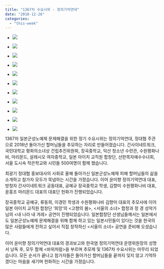 ```yaml
---
title: "1367차 수요시위 - 정의기억연대"
date: "2018-12-26"
categories: 
  - "this-week"
---
```


- ![](http://womenandwar.net/kr/wp-content/uploads/2018/12/1-7-1024x680.jpg)
    
- ![](http://womenandwar.net/kr/wp-content/uploads/2018/12/2-7-1024x680.jpg)
    
- ![](http://womenandwar.net/kr/wp-content/uploads/2018/12/3-7-1024x680.jpg)
    
- ![](http://womenandwar.net/kr/wp-content/uploads/2018/12/4-6-1024x680.jpg)
    
- ![](http://womenandwar.net/kr/wp-content/uploads/2018/12/5-5-1024x680.jpg)
    
- ![](http://womenandwar.net/kr/wp-content/uploads/2018/12/6-3-1024x680.jpg)
    
- ![](http://womenandwar.net/kr/wp-content/uploads/2018/12/7-3-1024x680.jpg)
    
- ![](http://womenandwar.net/kr/wp-content/uploads/2018/12/8-3-1024x680.jpg)
    
- ![](http://womenandwar.net/kr/wp-content/uploads/2018/12/9-3-1024x680.jpg)
    
- ![](http://womenandwar.net/kr/wp-content/uploads/2018/12/10-3-1024x680.jpg)
    
- ![](http://womenandwar.net/kr/wp-content/uploads/2018/12/11-2-1024x768.jpg)
    

1367차 일본군성노예제 문제해결을 위한 정기 수요시위는 정의기억연대, 정대협 주관으로 2018년 돌아가신 할머님들을 추모하는 자리로 만들어졌습니다. 간사이네트워크, 국민대학교 평화의소녀상 건립추진위원회, 장곡중학교, 익산 청소년 수련관, 수원평화나비, 마리몬드, 살레시오 여자중학교, 일본 아이치 교직원 합창단, 선한목자예수수녀회, 서울 도시속 작은학교와 시민들 500여명이 함께 했습니다.

최광기 정대협 홍보대사의 사회로 올해 돌아가신 일본군성노예제 피해 할머님들의 삶을 소개하고 참가자 모두가 묵념하는 시간을 가졌습니다. 이어 윤미향 정의기억연대 대표, 방청자 간사이네트워크 공동대표, 공예규 장곡중학교 학생, 김향미 수원평화나비 대표, 윤홍조 마리몬드 대표의 대표단 헌화가 진행되었습니다.

장곡중학교 공예규, 류동희, 이경민 학생과 수원평화나비 김향미 대표의 추모사에 이어 일본 아이치 교직원 합창단 ‘희망’의 <고향의 봄>, <서울의 소녀> 합창과 정 경 성악가님의 <내 나라 내 겨레> 공연이 진행되었습니다. 일본합창단 선생님들께서는 일본에서도 일본군성노예제 문제해결을 위해 함께 하고 있는 일본시민들이 있다는 것을 한국의 많은 사람들에게 전하고 싶어서 직접 창작하신 <서울의 소녀> 공연을 준비해 오셨습니다.

이어 윤미향 정의기억연대 대표의 경과보고와 한국염 정의기억연대 운영위원장의 성명서 낭독 후, 모두 함께 <바위처럼>을 부르며 추모제 및 1367차 수요시위는 마무리 되었습니다. 모든 순서가 끝나고 참가자들은 돌아가신 할머님들을 끝까지 잊지 않고 기억하겠다는 마음을 새기며 헌화하는 시간을 가졌습니다.
